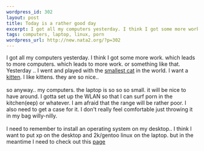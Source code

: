 ```yaml
--- 
wordpress_id: 302
layout: post
title: Today is a rather good day
excerpt: I got all my computers yesterday. I think I got some more work. which leads to more computers. which leads to more work. or something like that. Yesterday .. I went and played with the smallest cat in the world. I want a kitten. I like kittens. they are so nice.. so...
tags: computers, laptop, linux, porn
wordpress_url: http://new.nata2.org/?p=302
---
```

I got all my computers yesterday. I think I got some more work. which leads to more computers. which leads to more work. or something like that. Yesterday .. I went and played with the <a href="http://heracles.cuties.org/~phunk/gary.jpg">smallest cat</a> in the world. I want a <a href="http://heracles.cuties.org/~phunk/gary-sleeping.jpg">kitten</a>. I like kittens. they are so nice.. <br/><br/>so anyway.. my computers. the laptop is so so so small. it will be nice to have around. I gotta set up the WLAN so that I can surf porn in the kitchen(eep) or whatever. I am afraid that the range will be rather poor. I also need to get a case for it. I don't really feel comfortable just throwing it in my bag willy-nilly.<br/><br/>I need to remember to install an operating system on my desktop.. I think I want to put xp on the desktop and 2k/gentoo linux on the laptop. but in the meantime I need to check out this <a href="http://www.blkviper.com/WinXP/service411.htm">page</a>

